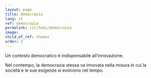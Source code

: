 ```yaml
---
layout: page
title: Democrazia
lang: it
ref: democrazia
permalink: /it/temi/democrazia
image:
child_of_ref: themes
order: 2
---
```


Un contesto democratico è indispensabile all’innovazione.

Nel contempo, la democrazia stessa va innovata nella misura in cui la società e le sue esigenze si evolvono nel tempo.
